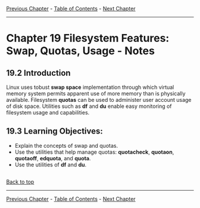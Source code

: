 [Previous Chapter](../Ch18-fsfeatures/notes_Ch18.md) - [Table of Contents](../README.md#table-of-contents) - [Next Chapter](../Ch20-extfs/notes_Ch20.md)

---

# Chapter 19 Filesystem Features: Swap, Quotas, Usage - Notes

## 19.2 Introduction
Linux uses tobust **swap space** implementation through which virtual memory system permits apparent use of more memory than is physically available. Filesystem **quotas** can be used to administer user account usage of disk space. Utilities such as **df** and **du** enable easy monitoring of filesystem usage and capabilities.

## 19.3 Learning Objectives:
- Explain the concepts of swap and quotas.
- Use the utilities that help manage quotas: **quotacheck**, **quotaon**, **quotaoff**, **edquota**, and **quota**.
- Use the utilities of **df** and **du**.






##

[Back to top](#)

---

[Previous Chapter](../Ch18-fsfeatures/notes_Ch18.md) - [Table of Contents](../README.md#table-of-contents) - [Next Chapter](../Ch20-extfs/notes_Ch20.md)
